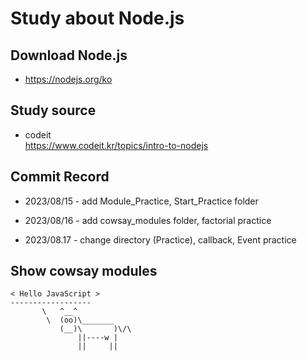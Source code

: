 # Study about Node.js

## Download Node.js
- https://nodejs.org/ko

## Study source
- codeit
  <br> https://www.codeit.kr/topics/intro-to-nodejs

## Commit Record
- 2023/08/15 - add Module_Practice, Start_Practice folder

- 2023/08/16 - add cowsay_modules folder, factorial practice

- 2023/08.17 - change directory (Practice), callback, Event practice

## Show cowsay modules
 ```
< Hello JavaScript >
 ------------------
        \   ^__^
         \  (oo)\_______
            (__)\       )\/\
                ||----w |
                ||     ||
```